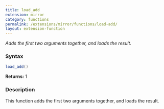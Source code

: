 ```yaml
---
title: load_add
extension: mirror
category: functions
permalink: /extensions/mirror/functions/load-add/
layout: extension-function
---
```


_Adds the first two arguments together, and loads the result._

### Syntax ###
```cs
load_add()
```

**Returns:** 1

### Description

This function adds the first two arguments together, and loads the result. 

